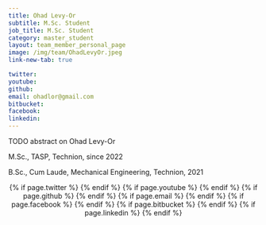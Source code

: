 ```yaml
---
title: Ohad Levy-Or
subtitle: M.Sc. Student
job_title: M.Sc. Student
category: master_student
layout: team_member_personal_page
image: /img/team/OhadLevyOr.jpeg
link-new-tab: true

twitter: 
youtube: 
github: 
email: ohadlor@gmail.com
bitbucket: 
facebook: 
linkedin: 
---
```


TODO abstract on Ohad Levy-Or

M.Sc., TASP, Technion, since 2022

B.Sc., Cum Laude, Mechanical Engineering, Technion, 2021


<div class="buttons" style="text-align: center; margin-top: 10px;">
        {% if page.twitter %}
        <a class="button" itemprop="twitter" href="{{ page.twitter }}" target="_blank">
            <i class="fab fa-twitter fa-lg"></i>
        </a>
        {% endif %}
        {% if page.youtube %}
        <a class="button" itemprop="youtube" href="{{ page.youtube }}" target="_blank">
            <i class="fab fa-youtube fa-lg"></i>
        </a>
        {% endif %}
        {% if page.github %}
        <a class="button" itemprop="github" href="{{ page.github }}" target="_blank">
            <i class="fab fa-github fa-lg"></i>
        </a>
        {% endif %}
        {% if page.email %}
        <a class="button" itemprop="email" href="mailto:{{ page.email }}" target="_blank">
            <i class="fas fa-envelope fa-lg"></i>      
        </a>
        {% endif %}
        {% if page.facebook %}
        <a class="button" itemprop="facebook" href="{{ page.facebook }}" target="_blank">
            <i class="fab fa-facebook fa-lg"></i>
        </a>
        {% endif %}
        {% if page.bitbucket %}
        <a class="button" itemprop="bitbucket" href="{{ page.bitbucket }}" target="_blank">
            <i class="fab fa-bitbucket fa-lg"></i>
        </a>
        {% endif %}
        {% if page.linkedin %}
        <a class="button" itemprop="linkedin" href="{{ page.linkedin }}" target="_blank">
            <i class="fab fa-linkedin fa-lg"></i>
        </a>
        {% endif %}
</div>


<!-- {% bibliography --query @*[year=2023] --group_by none %}
{% bibliography -q @*[c ~= {{ V. Indelman }}] %}
{% bibliography --sort authors %} -->
